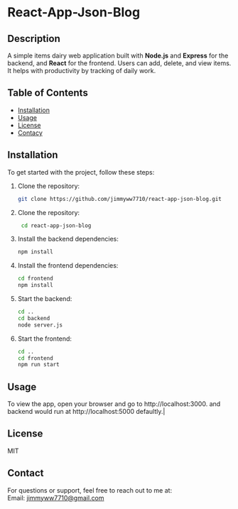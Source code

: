 # React-App-Json-Blog

## Description
A simple items dairy web application built with **Node.js** and **Express** for the backend, and **React** for the frontend. Users can add, delete, and view items. It helps with productivity by tracking of daily work.

## Table of Contents
- [Installation](#installation)
- [Usage](#usage)
- [License](#license)
- [Contacy](#contact)

## Installation

To get started with the project, follow these steps:

1. Clone the repository:
   ```bash
   git clone https://github.com/jimmyww7710/react-app-json-blog.git
   ```
2. Clone the repository:
   ```bash
    cd react-app-json-blog
   ```
   
3. Install the backend dependencies:
   ```bash
   npm install
   ```

4. Install the frontend dependencies:
   ```bash
   cd frontend
   npm install
   ```

5. Start the backend:
   ```bash
   cd ..
   cd backend
   node server.js
   ```

6. Start the frontend:
   ```bash
   cd ..
   cd frontend
   npm run start
   ```
## Usage

  To view the app, open your browser and go to http://localhost:3000.
  and backend would run at http://localhost:5000 defaultly.|

## License

  MIT

## Contact

  For questions or support, feel free to reach out to me at:  
  Email: jimmyww7710@gmail.com
  
